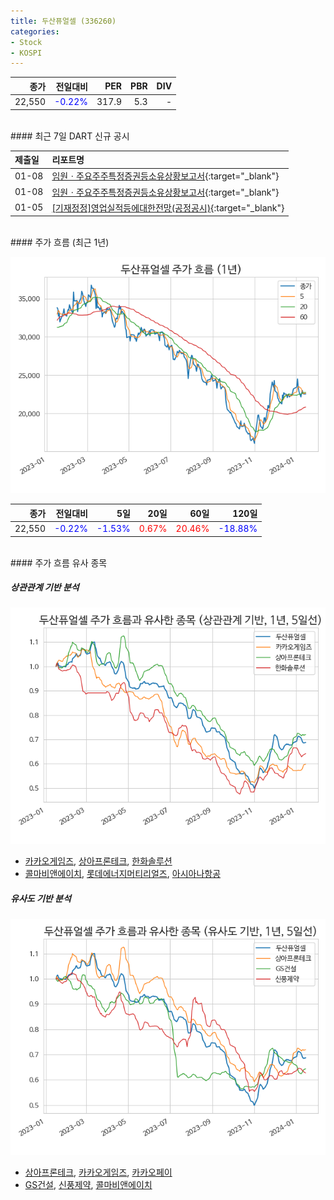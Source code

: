 ```yaml
---
title: 두산퓨얼셀 (336260)
categories:
- Stock
- KOSPI
---
```


|종가|전일대비|PER|PBR|DIV|
|---:|-------:|--:|--:|--:|
|22,550|<span style="color: blue">-0.22%</span>|317.9|5.3|-|

<!-- more -->

<br>
#### 최근 7일 DART 신규 공시


|제출일|리포트명|
|:-----|:-------|
|01-08|[임원ㆍ주요주주특정증권등소유상황보고서](https://dart.fss.or.kr/dsaf001/main.do?rcpNo=20240108000555){:target="_blank"}|
|01-08|[임원ㆍ주요주주특정증권등소유상황보고서](https://dart.fss.or.kr/dsaf001/main.do?rcpNo=20240108000531){:target="_blank"}|
|01-05|[[기재정정]영업실적등에대한전망(공정공시)](https://dart.fss.or.kr/dsaf001/main.do?rcpNo=20240105800608){:target="_blank"}|

<br>
#### 주가 흐름 (최근 1년)

![336260](/assets/images/stock/336260.png)

|종가|전일대비|5일|20일|60일|120일|
|---:|-------:|--:|---:|---:|----:|
|22,550|<span style="color: blue">-0.22%</span>|<span style="color: blue">-1.53%</span>|<span style="color: red">0.67%</span>|<span style="color: red">20.46%</span>|<span style="color: blue">-18.88%</span>|

<br>
#### 주가 흐름 유사 종목

##### 상관관계 기반 분석

![336260](/assets/images/stock/336260_corr.png)
- [카카오게임즈](/293490/), [상아프론테크](/089980/), [한화솔루션](/009830/)
- [콜마비앤에이치](/200130/), [롯데에너지머티리얼즈](/020150/), [아시아나항공](/020560/)

##### 유사도 기반 분석

![336260](/assets/images/stock/336260_sim.png)
- [상아프론테크](/089980/), [카카오게임즈](/293490/), [카카오페이](/377300/)
- [GS건설](/006360/), [신풍제약](/019170/), [콜마비앤에이치](/200130/)